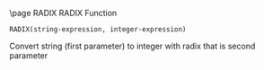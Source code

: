 \page RADIX RADIX Function
```basic
RADIX(string-expression, integer-expression)
```
Convert string (first parameter) to integer with radix that is second parameter